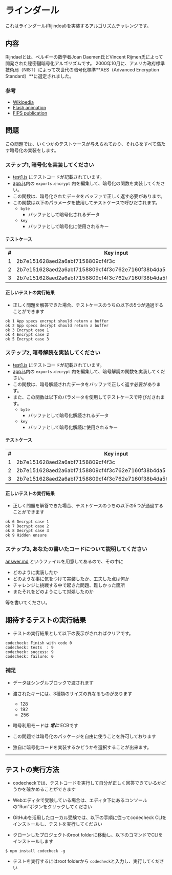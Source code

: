 # ラインダール
これはラインダール(Rijindeal)を実装するアルゴリズムチャレンジです。  

## 内容
Rijndaelとは、ベルギーの数学者Joan Daemen氏とVincent Rijmen氏によって開発された秘密鍵暗号化アルゴリズムです。
2000年10月に、アメリカ政府標準技術局（NIST）によって次世代の暗号化標準**AES（Advanced Encryption Standard）**に選定されました。

### 参考
- [Wikipedia](https://en.wikipedia.org/wiki/Advanced_Encryption_Standard)
- [Flash animation](http://www.formaestudio.com/rijndaelinspector/archivos/Rijndael_Animation_v4_eng.swf)
- [FIPS publication](http://csrc.nist.gov/publications/fips/fips197/fips-197.pdf)

## 問題
この問題では、いくつかのテストケースが与えられており、それらをすべて満たす暗号化の実装をします。

### ステップ1, 暗号化を実装してください
- [test1.js](test/test1.js) にテストコードが記載されています。
- [app.js](app.js)内の `exports.encrypt` 内を編集して、暗号化の関数を実装してください。
- この関数は、暗号化されたデータをバッファで正しく返す必要があります。
- この関数は以下のパラメータを使用してテストケースで呼びだされます。
  - `byte`
    - バッファとして暗号化されるデータ
  - `key`
    - バッファとして暗号化に使用されるキー

#### テストケース
<table>
    <tr>
        <th>#</th>
        <th>Key input</th>
        <th>Data input</th>
        <th>Expected output</th>
    </tr>
    <tr>
        <td>1</td>
        <td>2b7e151628aed2a6abf7158809cf4f3c</td>
        <td>3243f6a8885a308d313198a2e0370734</td>
        <td>3925841d02dc09fbdc118597196a0b32</td>
    </tr>
    <tr>
        <td>2</td>
        <td>2b7e151628aed2a6abf7158809cf4f3c762e7160f38b4da5</td>
        <td>3243f6a8885a308d313198a2e0370734</td>
        <td>f9fb29aefc384a250340d833b87ebc00</td>
    </tr>
    <tr>
        <td>3</td>
        <td>2b7e151628aed2a6abf7158809cf4f3c762e7160f38b4da56a784d9045190cfe</td>
        <td>3243f6a8885a308d313198a2e0370734</td>
        <td>1a6e6c2c662e7da6501ffb62bc9e93f3</td>
    </tr>
</table>

#### 正しいテストの実行結果
- 正しく問題を解答できた場合、テストケースのうちの以下の5つが通過することができます
```
ok 1 App specs encrypt should return a buffer
ok 2 App specs decrypt should return a buffer
ok 3 Encrypt case 1
ok 4 Encrypt case 2
ok 5 Encrypt case 3
```

### ステップ2, 暗号解読を実装してください
- [test1.js](test/test1.js) にテストコードが記載されています。
- [app.js](app.js)内の `exports.decrypt` 内を編集して、暗号解読の関数を実装してください。
- この関数は、暗号解読されたデータをバッファで正しく返す必要があります。
- また、この関数は以下のパラメータを使用してテストケースで呼びだされます。
  - `byte`
    - バッファとして暗号化解読されるデータ
  - `key`
    - バッファとして暗号化解読に使用されるキー

#### テストケース
<table>
    <tr>
        <th>#</th>
        <th>Key input</th>
        <th>Data input</th>
        <th>Expected output</th>
    </tr>
    <tr>
        <td>1</td>
        <td>2b7e151628aed2a6abf7158809cf4f3c</td>
        <td>3925841d02dc09fbdc118597196a0b32</td>
        <td>3243f6a8885a308d313198a2e0370734</td>
    </tr>
    <tr>
        <td>2</td>
        <td>2b7e151628aed2a6abf7158809cf4f3c762e7160f38b4da5</td>
        <td>f9fb29aefc384a250340d833b87ebc00</td>
        <td>3243f6a8885a308d313198a2e0370734</td>
    </tr>
    <tr>
        <td>3</td>
        <td>2b7e151628aed2a6abf7158809cf4f3c762e7160f38b4da56a784d9045190cfe</td>
        <td>1a6e6c2c662e7da6501ffb62bc9e93f3</td>
        <td>3243f6a8885a308d313198a2e0370734</td>
    </tr>
</table>

#### 正しいテストの実行結果
- 正しく問題を解答できた場合、テストケースのうちの以下の5つが通過することができます
```
ok 6 Decrypt case 1
ok 7 Decrypt case 2
ok 8 Decrypt case 3
ok 9 Hidden ensure
```

### ステップ3, あなたの書いたコードについて説明してください
[answer.md](./answer.md) というファイルを用意してあるので、その中に
- どのように実装したか
- どのような事に気をつけて実装したか、工夫した点は何か
- チャレンジに挑戦する中で起きた問題、難しかった箇所
- またそれをどのようにして対処したのか

等を書いてください。

## 期待するテストの実行結果
- テストの実行結果として以下の表示がされればクリアです。

```
codecheck: Finish with code 0
codecheck: tests  : 9
codecheck: success: 9
codecheck: failure: 0
```

### 補足
- データはシングルブロックで渡されます
- 渡されたキーには、3種類のサイズの異なるものがあります
    - 128 
    - 192 
    - 256

- 暗号利用モードは ***常に*** ECBです
- この問題では暗号化のパッケージを自由に使うことを許可しております
- 独自に暗号化コードを実装するかどうかを選択することが出来ます。

---
## テストの実行方法
- codecheckでは、テストコードを実行して自分が正しく回答できているかどうかを確かめることができます
- Webエディタで受験している場合は、エディタ下にあるコンソールの”Run”ボタンをクリックしてください
- GitHubを活用したローカル受験では、以下の手順に従ってcodecheck CLIをインストールし、テストを実行してください

- クローンしたプロジェクトのroot folderに移動し、以下のコマンドでCLIをインストールします
```
$ npm install codecheck -g
```

- テストを実行するにはroot folderから `codecheck`と入力し、実行してください
